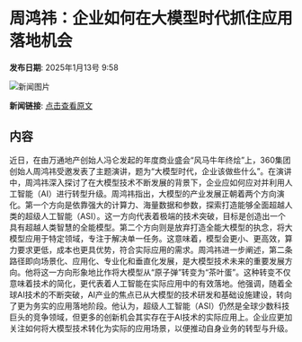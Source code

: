 # 周鸿祎：企业如何在大模型时代抓住应用落地机会

**发布日期**: 2025年1月13号 9:58

![新闻图片](https://pic.chinaz.com/picmap/202405161743122232_2.jpg)

**新闻链接**: [点击查看原文](https://www.aibase.com/zh/news/14648)

## 内容

近日，在由万通地产创始人冯仑发起的年度商业盛会“风马牛年终烩”上，360集团创始人周鸿祎受邀发表了主题演讲，题为“大模型时代，企业该做些什么”。在演讲中，周鸿祎深入探讨了在大模型技术不断发展的背景下，企业应如何应对并利用人工智能（AI）进行转型升级。周鸿祎指出，大模型的产业发展正朝着两个方向演化。第一个方向是依靠强大的计算力、海量数据和参数，探索打造能够全面超越人类的超级人工智能（ASI）。这一方向代表着极端的技术突破，目标是创造出一个具有超越人类智慧的全能模型。第二个方向则是放弃打造全能大模型的执念，将大模型应用于特定领域，专注于解决单一任务。这意味着，模型会更小、更高效，算力要求更低，成本也更具优势，符合实际应用的需求。周鸿祎进一步阐述，第二条路径即向场景化、应用化、专业化和垂直化发展，是大模型技术未来的重要发展方向。他将这一方向形象地比作将大模型从“原子弹”转变为“茶叶蛋”。这种转变不仅意味着技术的简化，更代表着人工智能在实际应用中的有效落地。他强调，随着全球AI技术的不断突破，AI产业的焦点已从大模型的技术研发和基础设施建设，转向了更为务实的应用落地阶段。他认为，超级人工智能（ASI）仍然是全球少数科技巨头的竞争领域，但更多的创新机会其实存在于AI技术的实际应用上。企业应更加关注如何将大模型技术转化为实际的应用场景，以便推动自身业务的转型与升级。
